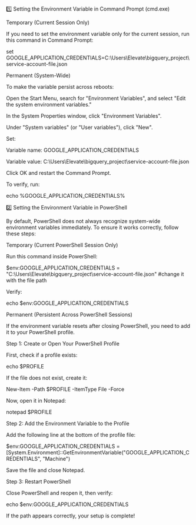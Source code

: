 1️⃣ Setting the Environment Variable in Command Prompt (cmd.exe)

Temporary (Current Session Only)

If you need to set the environment variable only for the current session, run this command in Command Prompt:

set GOOGLE_APPLICATION_CREDENTIALS=C:\Users\Elevate\bigquery_project\service-account-file.json

Permanent (System-Wide)

To make the variable persist across reboots:

Open the Start Menu, search for "Environment Variables", and select "Edit the system environment variables."

In the System Properties window, click "Environment Variables".

Under "System variables" (or "User variables"), click "New".

Set:

Variable name: GOOGLE_APPLICATION_CREDENTIALS

Variable value: C:\Users\Elevate\bigquery_project\service-account-file.json

Click OK and restart the Command Prompt.

To verify, run:

echo %GOOGLE_APPLICATION_CREDENTIALS%

2️⃣ Setting the Environment Variable in PowerShell

By default, PowerShell does not always recognize system-wide environment variables immediately. To ensure it works correctly, follow these steps:

Temporary (Current PowerShell Session Only)

Run this command inside PowerShell:

$env:GOOGLE_APPLICATION_CREDENTIALS = "C:\Users\Elevate\bigquery_project\service-account-file.json" #change it with the file path

Verify:

echo $env:GOOGLE_APPLICATION_CREDENTIALS

Permanent (Persistent Across PowerShell Sessions)

If the environment variable resets after closing PowerShell, you need to add it to your PowerShell profile.

Step 1: Create or Open Your PowerShell Profile

First, check if a profile exists:

echo $PROFILE

If the file does not exist, create it:

New-Item -Path $PROFILE -ItemType File -Force

Now, open it in Notepad:

notepad $PROFILE

Step 2: Add the Environment Variable to the Profile

Add the following line at the bottom of the profile file:

$env:GOOGLE_APPLICATION_CREDENTIALS = [System.Environment]::GetEnvironmentVariable("GOOGLE_APPLICATION_CREDENTIALS", "Machine")

Save the file and close Notepad.

Step 3: Restart PowerShell

Close PowerShell and reopen it, then verify:

echo $env:GOOGLE_APPLICATION_CREDENTIALS

If the path appears correctly, your setup is complete!